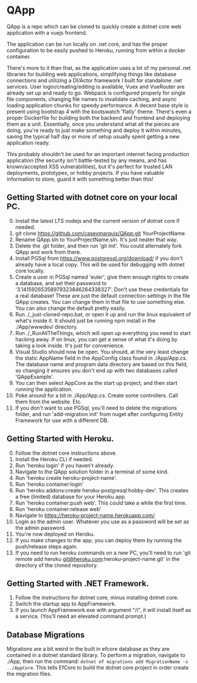 # QApp

QApp is a repo which can be cloned to quickly create a dotnet core web application with a vuejs frontend.

The application can be run locally on .net core, and has the proper configuration to
be easily pushed to Heroku, running from within a docker container.

There's more to it than that, as the application uses a lot of my personal .net libraries for building web applications,
simplifying things like database connections and utilizing a DI/Actor framework I built for standalone .net services.
User login/creating/editing is available, Vuex and VueRouter are already set up and ready to go. Webpack is configured properly
for single file components, changing file names to invalidate caching, and async loading application chunks for speedy performance.
A decent base style is present using bootstrap 4 with the bootswatch 'flatly' theme. There's even a proper Dockerfile for building
both the backend and frontend and deploying them as a unit. Essentially, once you understand what all the pieces are doing,
you're ready to just make something and deploy it within minutes, saving the typical half day or more of setup usually spent
getting a new application ready.

This probably shouldn't be used for an important internet facing production application (the security isn't battle-tested by any means, and has known/accepted XSS vulnerabilities),
but it's perfect for trusted LAN deployments, prototypes, or hobby projects. If you have valuable information to store, guard it with something better
than this!

## Getting Started with dotnet core on your local PC.

0. Install the latest LTS nodejs and the current version of dotnet core if needed.
1. git clone https://github.com/caseymarquis/QApp.git YourProjectName
2. Rename QApp.sln to YourProjectName.sln. It's just neater that way.
3. Delete the .git folder, and then run 'git init'. You could alternately fork QApp and work from there.
3. Install PGSql from https://www.postgresql.org/download/ if you don't already have a local copy.
This will be used for debugging with dotnet core locally.
4. Create a user in PGSql named 'euler', give them enough rights to create a database, and set their password to '3.14159265358979323846264338327'.
Don't use these credentials for a real database! These are just the default connection settings in the file QApp creates. You can change them in that file
to use something else. You can also change the default pretty easily.
5. Run ./_just-cloned-repo.bat, or open it up and run the linux equivalent of what's inside it. It should just be running npm install in the ./App/wwwdev/ directory.
6. Run ./_RunAllTheThings, which will open up everything you need to start hacking away. If on linux, you can get a sense of what it's doing by taking a look inside. It's just for convenience.
7. Visual Studio should now be open. You should, at the very least change the static
AppName field in the AppConfig class found in ./App/App.cs. The database name and program data directory are based on this field, so changing it ensures you don't
end up with two databases called 'QAppExample'.
7. You can then select AppCore as the start up project, and then start running the application.
8. Poke around for a bit in ./App/App.cs. Create some controllers. Call them from the website. Etc.
9. If you don't want to use PGSql, you'll need to delete the migrations folder, and run 'add-migration init' from nuget after configuring Entity Framework for use with a different DB.

## Getting Started with Heroku.

0. Follow the dotnet core instructions above.
0. Install the Heroku CLI if needed.
1. Run 'heroku login' if you haven't already.
2. Navigate to the QApp solution folder in a terminal of some kind.
3. Run 'heroku create heroku-project-name'.
3. Run 'heroku container:login'
3. Run 'heroku addons:create heroku-postgresql:hobby-dev'. This creates a free (limited) database for your Heroku app.
4. Run 'heroku container:push web'. This could take a while the first time.
5. Run 'heroku container:release web'
6. Navigate to https://heroku-project-name.herokuapp.com/
7. Login as the admin user. Whatever you use as a password will be set as the admin password.
8. You're now deployed on Heroku.
9. If you make changes to the app, you can deploy them by running the push/release steps again.
10. If you need to run heroku commands on a new PC, you'll need to run 'git remote add heroku git@heroku.com:heroku-project-name.git' in the directory of the cloned repository.

## Getting Started with .NET Framework.

1. Follow the instructions for dotnet core, minus installing dotnet core.
2. Switch the startup app to AppFramework.
3. If you launch AppFramework.exe with argument "/i", it will install itself as a service. (You'll need an elevated command prompt.)

## Database Migrations

Migrations are a bit weird in the built in efcore database as they are contained in a dotnet standard library. To perform a migration, navigate to ./App, then run the command: `dotnet ef migrations add MigrationName -s ../AppCore`. This tells EfCore to build the dotnet core project in order create the migration files.
